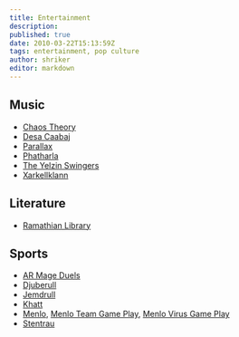 ```yaml
---
title: Entertainment
description:
published: true
date: 2010-03-22T15:13:59Z
tags: entertainment, pop culture
author: shriker
editor: markdown
---
```


Music
------

* [Chaos Theory](/entertainment/chaos_theory "wikilink")
* [Desa Caabaj](/entertainment/desa_caabaj "wikilink")
* [Parallax](/entertainment/parallax "wikilink")
* [Phatharla](/entertainment/phatharla "wikilink")
* [The Yelzin Swingers](/entertainment/the_yelzin_swingers "wikilink")
* [Xarkellklann](/entertainment/xarkellklann "wikilink")

Literature
------

* [Ramathian Library](/entertainment/literature "wikilink")

Sports
------

* [AR Mage Duels](/sports/ar_mage_duels "wikilink")
* [Djuberull](/sports/djuberull "wikilink")
* [Jemdrull](/sports/jemdrull "wikilink")
* [Khatt](/sports/khatt "wikilink")
* [Menlo](/sports/menlo "wikilink"), [Menlo Team Game Play](/sports/menlo_team_game_play "wikilink"), [Menlo Virus Game Play](/sports/menlo_virus_game_play "wikilink")
* [Stentrau](/sports/stentrau "wikilink")